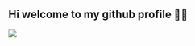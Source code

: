 ## Hi welcome to my github profile 👋👋
<a href="https://github.com/oleg-glingeanua/github-readme-stats">
  <img align="left" src="https://github-readme-stats.vercel.app/api?username=oleg-glingeanu&count_private=true&show_icons=true&theme=radical" />
</a>
<p></p>
